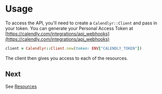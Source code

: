 # Usage

To access the API, you'll need to create a `Calendlyr::Client` and pass in your token. You can generate your Personal Access Token at [https://calendly.com/integrations/api_webhooks](https://calendly.com/integrations/api_webhooks)

```ruby
client = Calendlyr::Client.new(token: ENV["CALENDLY_TOKEN"])
```

The client then gives you access to each of the resources.

## Next

See [Resources](3_resources.md)
